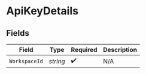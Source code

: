 # ApiKeyDetails


## Fields

| Field              | Type               | Required           | Description        |
| ------------------ | ------------------ | ------------------ | ------------------ |
| `WorkspaceId`      | *string*           | :heavy_check_mark: | N/A                |